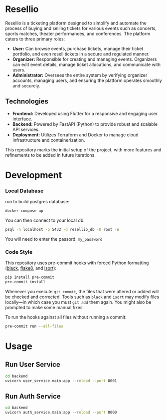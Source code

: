 # Resellio

Resellio is a ticketing platform designed to simplify and automate the process of buying and selling tickets for various events such as concerts, sports matches, theater performances, and conferences. The platform caters to three primary roles:

- **User:** Can browse events, purchase tickets, manage their ticket portfolio, and even resell tickets in a secure and regulated manner.
- **Organizer:** Responsible for creating and managing events. Organizers can edit event details, manage ticket allocations, and communicate with users.
- **Administrator:** Oversees the entire system by verifying organizer accounts, managing users, and ensuring the platform operates smoothly and securely.

## Technologies

- **Frontend:** Developed using Flutter for a responsive and engaging user interface.
- **Backend:** Powered by FastAPI (Python) to provide robust and scalable API services.
- **Deployment:** Utilizes Terraform and Docker to manage cloud infrastructure and containerization.

This repository marks the initial setup of the project, with more features and refinements to be added in future iterations.


# Development
### Local Database
run to build postgres database:
```sh
docker-compose up
```

You can then connect to your local db:
```sh
psql -h localhost -p 5432 -d resellio_db -U root -W
```
You will need to enter the passord: `my_password`
### Code Style

This repository uses pre-commit hooks with forced Python formatting ([black](https://github.com/psf/black), [flake8](https://flake8.pycqa.org/en/latest/), and [isort](https://pycqa.github.io/isort/)):

```sh
pip install pre-commit
pre-commit install
```

Whenever you execute `git commit`, the files that were altered or added will be checked and corrected. Tools such as `black` and `isort` may modify files locally—in which case you must `git add` them again. You might also be prompted to make some manual fixes.

To run the hooks against all files without running a commit:

```sh
pre-commit run --all-files
```

# Usage

## Run User Service
```sh
cd backend
uvicorn user_service.main:app --reload --port 8001
```

## Run Auth Service
```sh
cd backend
uvicorn auth_service.main:app --reload --port 8000
```
